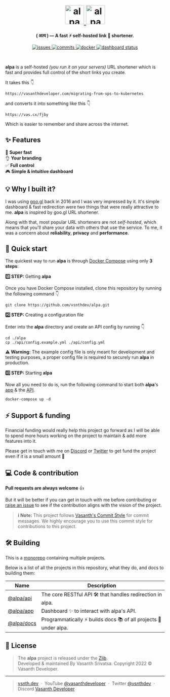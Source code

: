 <br>
<h1 align="center">
    <a href="https://alpa.vercel.app#gh-light-mode-only" target="_blank" rel="noopener">
        <img src="https://raw.githubusercontent.com/vsnthdev/alpa/dev/docs/media/logo_light.svg" alt="alpa" height="60">
    </a>
    <a href="https://alpa.vercel.app#gh-dark-mode-only" target="_blank" rel="noopener">
        <img src="https://raw.githubusercontent.com/vsnthdev/alpa/dev/docs/media/logo_dark.svg" alt="alpa" height="60">
    </a>
</h1>

<p align="center"><strong>( अल्प ) — A fast ⚡ self-hosted link 🔗 shortener.</strong></p>

<p align="center">
    <a href="https://github.com/vsnthdev/alpa/issues">
        <img src="https://img.shields.io/github/issues/vsnthdev/alpa.svg?style=flat-square" alt="issues">
    </a>
    <a href="https://github.com/vsnthdev/alpa/commits/main">
        <img src="https://img.shields.io/github/last-commit/vsnthdev/alpa.svg?style=flat-square"
            alt="commits">
    </a>
    <a href="https://hub.docker.com/r/vsnthdev/alpa-api" target="_blank" rel="noopener">
        <img src="https://img.shields.io/docker/pulls/vsnthdev/alpa-api?color=1E90FF&style=flat-square" alt="docker">
    </a>
    <a href="https://alpa.vercel.app" target="_blank" rel="noopener">
        <img src="https://img.shields.io/website?label=dashboard&logo=vercel&style=flat-square&url=https%3A%2F%2Falpa.vercel.app" alt="dashboard status">
    </a>
</p>
<br>

<!-- block:header -->

**alpa** is a self-hosted _(you run it on your servers)_ URL shortener which is fast and provides full control of the short links you create.

It takes this 👇

```plaintext
https://vasanthdeveloper.com/migrating-from-vps-to-kubernetes
```

and converts it into something like this 👇

```plaintext
https://vas.cx/fjby
```

Which is easier to remember and share across the internet.

## ✨ Features

🚀 **Super fast**  
👌 **Your branding**  
✅ **Full control**  
🎮 **Simple & intuitive dashboard**  

## 💡 Why I built it?

I was using <a href="https://en.wikipedia.org/wiki/Google_URL_Shortener" target="_blank" rel="noopener">goo.gl</a> back in 2016 and I was very impressed by it. It's simple dashboard & fast redirection were two things that were really attractive to me. **alpa** is inspired by goo.gl URL shortener.

Along with that, most popular URL shorteners are not _self-hosted_, which means that you'll share your data with others that use the service. To me, it was a concern about **reliability**, **privacy** and **performance**.

## 🚀 Quick start

The quickest way to run **alpa** is through <a href="https://docs.docker.com/compose" target="_blank" rel="noopener">Docker Compose</a> using only **3 steps**:

**1️⃣ STEP:** Getting **alpa**

Once you have Docker Compose installed, clone this repository by running the following command 👇

```
git clone https://github.com/vsnthdev/alpa.git
```

**2️⃣ STEP:** Creating a configuration file

Enter into the **alpa** directory and create an API config by running 👇

```
cd ./alpa
cp ./api/config.example.yml ./api/config.yml
```

**⚠️ Warning:** The example config file is only meant for development and testing purposes, a proper config file is required to securely run **alpa** in production.

**3️⃣ STEP:** Starting **alpa**

Now all you need to do is, run the following command to start both **alpa**'s [app](https://github.com/vsnthdev/alpa/tree/main/app) & the [API](https://github.com/vsnthdev/alpa/tree/main/api).

```
docker-compose up -d
```

## ⚡ Support & funding

Financial funding would really help this project go forward as I will be able to spend more hours working on the project to maintain & add more features into it.

Please get in touch with me on [Discord](https://discord.com/users/492205153198407682) or [Twitter](https://vas.cx/twitter) to get fund the project even if it is a small amount 🙏

## 💻 Code & contribution

**Pull requests are always welcome** 👍

But it will be better if you can get in touch with me before contributing or [raise an issue](https://github.com/vsnthdev/alpa/issues/new/choose) to see if the contribution aligns with the vision of the project.

> **ℹ️ Note:** This project follows [Vasanth's Commit Style](https://vas.cx/commits) for commit messages. We highly encourage you to use this commit style for contributions to this project.

## 🛠️ Building

This is a [monorepo](https://monorepo.tools/#what-is-a-monorepo) containing multiple projects.

Below is a list of all the projects in this repository, what they do, and docs to building them:

| Name | Description |
| --- | --- |
| [@alpa/api](./api) | The core RESTful API 🛠️ that handles redirection in alpa. |
| [@alpa/app](./app) | Dashboard ✨ to interact with alpa&#x27;s API. |
| [@alpa/docs](./docs) | Programmatically ⚡ builds docs 📚 of all projects 📂 under alpa. |

<!-- block:footer -->

## 📰 License
> The **alpa** project is released under the [Zlib](https://github.com/vsnthdev/alpa/blob/main/LICENSE.md). <br> Developed &amp; maintained By Vasanth Srivatsa. Copyright 2022 © Vasanth Developer.
<hr>

> <a href="https://vsnth.dev" target="_blank" rel="noopener">vsnth.dev</a> &nbsp;&middot;&nbsp;
> YouTube <a href="https://vas.cx/videos" target="_blank" rel="noopener">@vasanthdeveloper</a> &nbsp;&middot;&nbsp;
> Twitter <a href="https://vas.cx/twitter" target="_blank" rel="noopener">@vsnthdev</a> &nbsp;&middot;&nbsp;
> Discord <a href="https://vas.cx/discord" target="_blank" rel="noopener">Vasanth Developer</a>
